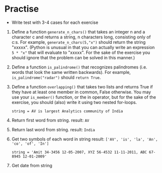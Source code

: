 # Practise

* Write test with 3-4 cases for each exercise

1. Define a function `generate_n_chars()` that takes an 
integer n and a character c and returns a string, n 
characters long, consisting only of c:s. For example, 
`generate_n_chars(5,"x")` should return the string "xxxxx". 
(Python is unusual in that you can actually write an expression `5 * "x"` 
that will evaluate to "xxxxx". For the sake of the exercise you should 
ignore that the problem can be solved in this manner.)

2. Define a function `is_palindrome()` that recognizes 
palindromes (i.e. words that look the same written backwards). 
For example, `is_palindrome("radar")` should `return True`.

3. Define a function `overlapping()` that takes two lists and 
returns True if they have at least one member in common, 
False otherwise. You may use your `is_member()` function, 
or the in operator, but for the sake of the exercise, 
you should (also) write it using two nested for-loops.

    `string = AV is largest Analytics community of India`
4. Return first word from string.
result: `AV`

5. Return last word from string.
result: `India`

6. Get two symbols of each word in string
result: `['AV', 'is', 'la', 'An', 'co', 'of', 'In']`

    `string = 'Amit 34-3456 12-05-2007, XYZ 56-4532 11-11-2011, ABC 67-8945 12-01-2009'`
7. Get date from string